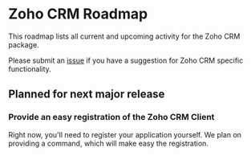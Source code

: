 # Zoho CRM Roadmap

This roadmap lists all current and upcoming activity for the Zoho CRM package.

Please submit an [issue](https://github.com/InterConnectaOrg/zoho-crm/issues) if you have a suggestion for Zoho CRM specific functionality.

## Planned for next major release

### Provide an easy registration of the Zoho CRM Client
Right now, you'll need to register your application yourself. We plan on providing a command, which will make easy the registration.

<!--We are in contact with the Zoho's development department to provide and easy registration.-->
